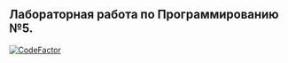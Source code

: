 ## Лабораторная работа по Программированию №5.
[![CodeFactor](https://www.codefactor.io/repository/github/mysticslippers/lab5_prog/badge)](https://www.codefactor.io/repository/github/mysticslippers/lab5_prog)
